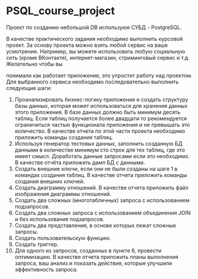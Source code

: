 # PSQL_course_project
Проект по созданию небольшой DB используюя СУБД - PostgreSQL.

В качестве практического задания необходимо выполнить курсовой проект. За основу проекта можно
взять любой сервис на ваше усмотрение. Например, вы можете использовать  любую социальную
сеть (кроме ВКонтакте), интернет-магазин, стриминговый сервис и т.д. Желательно чтобы вы


понимали как работает приложение, это упростит работу над проектом. Для выбранного сервиса
необходимо последовательно выполнить следующие шаги:

1. Проанализировать бизнес-логику приложения и создать структуру базы данных, которая
может использоваться для хранения данных этого приложения. В базе данных должно быть
минимум десять таблиц. Если таблиц получается более двадцати то рекомендуется
ограничиться частью функционала приложения и не превышать это количество. В качестве
отчета по этой части проекта необходимо приложить команды создания таблиц.
2. Используя генератор тестовых данных, заполнить созданную БД данными в количестве
минимум сто строк для тех таблиц, где это имеет смысл. Доработать данные запросами если
это необходимо. В качестве отчёта приложить дамп БД с данными.
3. Создать внешние ключи, если они не были созданы на шаге 1 в командах создания таблиц. В
качестве отчета приложить команды создания внешних ключей.
4. Создать диаграмму отношений. В качестве отчета приложить файл изображения диаграммы
отношений.
5. Создать два сложных (многотабличных) запроса с использованием подзапросов.
6. Создать два сложных запроса с использованием объединения JOIN и без использования
подзапросов.
7. Создать два представления, в основе которых лежат сложные запросы.
8. Создать пользовательскую функцию.
9. Создать триггер.
10. Для одного из запросов, созданных в пункте 6, провести оптимизацию. В качестве отчета
приложить планы выполнения запроса, ваш анализ и показать действия, которые улучшили
эффективность запроса.
